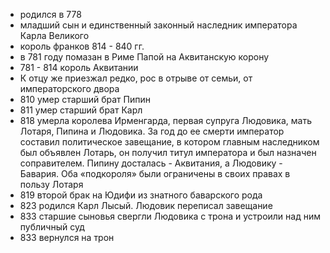 * родился в 778
* младший сын и единственный законный наследник императора Карла Великого
* король франков 814 - 840 гг.
* в 781 году помазан в Риме Папой на Аквитанскую корону
* 781 - 814 король Аквитании
* К отцу же приезжал редко, рос в отрыве от семьи, от императорского двора
* 810 умер старший брат Пипин
* 811 умер старший брат Карл
* 818 умерла королева Ирменгарда, первая супруга Людовика, мать Лотаря, Пипина и Людовика. За год до ее смерти император составил политическое завещание, в котором главным наследником был объявлен Лотарь, он получил титул императора и был назначен соправителем. Пипину досталась - Аквитания, а Людовику - Бавария. Оба «подкороля» были ограничены в своих правах в пользу Лотаря
* 819 второй брак на Юдифи из знатного баварского рода
* 823 родился Карл Лысый. Людовик переписал завещание
* 833 старшие сыновья  свергли Людовика с трона и устроили над ним публичный суд
* 833 вернулся на трон
